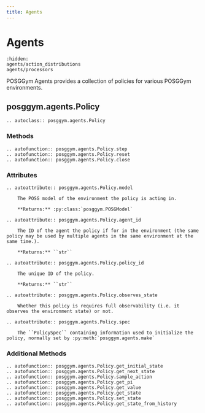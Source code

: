 ```yaml
---
title: Agents
---
```


# Agents

```{toctree}
:hidden:
agents/action_distributions
agents/processors
```

POSGGym Agents provides a collection of policies for various POSGGym environments.


## posggym.agents.Policy

```{eval-rst}
.. autoclass:: posggym.agents.Policy
```

### Methods

```{eval-rst}
.. autofunction:: posggym.agents.Policy.step
.. autofunction:: posggym.agents.Policy.reset
.. autofunction:: posggym.agents.Policy.close
```

### Attributes

```{eval-rst}
.. autoattribute:: posggym.agents.Policy.model

    The POSG model of the environment the policy is acting in.

    **Returns:** :py:class:`posggym.POSGModel`

.. autoattribute:: posggym.agents.Policy.agent_id

	The ID of the agent the policy if for in the environment (the same policy may be used by multiple agents in the same environment at the same time.).

    **Returns:** ``str``

.. autoattribute:: posggym.agents.Policy.policy_id

	The unique ID of the policy.

    **Returns:** ``str``

.. autoattribute:: posggym.agents.Policy.observes_state

	Whether this policy is requires full observability (i.e. it observes the environment state) or not.

.. autoattribute:: posggym.agents.Policy.spec

    The ``PolicySpec`` containing information used to initialize the policy, normally set by :py:meth:`posggym.agents.make`

```

### Additional Methods

```{eval-rst}
.. autofunction:: posggym.agents.Policy.get_initial_state
.. autofunction:: posggym.agents.Policy.get_next_state
.. autofunction:: posggym.agents.Policy.sample_action
.. autofunction:: posggym.agents.Policy.get_pi
.. autofunction:: posggym.agents.Policy.get_value
.. autofunction:: posggym.agents.Policy.get_state
.. autofunction:: posggym.agents.Policy.set_state
.. autofunction:: posggym.agents.Policy.get_state_from_history
```
